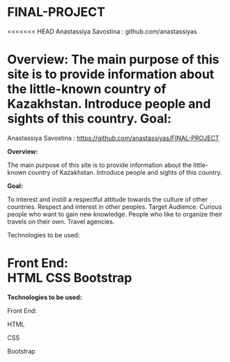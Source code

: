 # FINAL-PROJECT
<<<<<<< HEAD
Anastassiya Savostina : github.com/anastassiyas

Overview:
The main purpose of this site is to provide information about the little-known country of Kazakhstan. Introduce people and sights of this country. 
Goal:
=======
Anastassiya Savostina : https://github.com/anastassiyas/FINAL-PROJECT

**Overview:**

The main purpose of this site is to provide information about the little-known country of Kazakhstan. Introduce people and sights of this country. 

**Goal:**

To interest and instill a respectful attitude towards the culture of other countries. Respect and interest in other peoples.
Target Audience:
Curious people who want to gain new knowledge. People who like to organize their travels on their own. Travel agencies.


Technologies to be used:

Front End: 	
HTML
CSS
Bootstrap
=======

**Technologies to be used:**


Front End: 

HTML

CSS

Bootstrap


